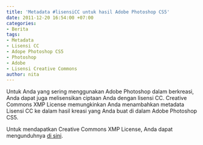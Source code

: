 ```yaml
---
title: 'Metadata #lisensiCC untuk hasil Adobe Photoshop CS5'
date: 2011-12-20 16:54:00 +07:00
categories:
- Berita
tags:
- Metadata
- Lisensi CC
- Adope Photoshop CS5
- Photoshop
- Adobe
- Lisensi Creative Commons
author: nita
---
```


Untuk Anda yang sering menggunakan Adobe Photoshop dalam berkreasi, Anda dapat juga melisensikan ciptaan Anda dengan lisensi CC. Creative Commons XMP License memungkinkan Anda menambahkan metadata Lisensi CC ke dalam hasil kreasi yang Anda buat di dalam Adobe Photoshop  CS5.

Untuk mendapatkan Creative Commons XMP License, Anda dapat mengunduhnya [di sini](http://johnbishopimages.com/creativecommons/?xmp).
